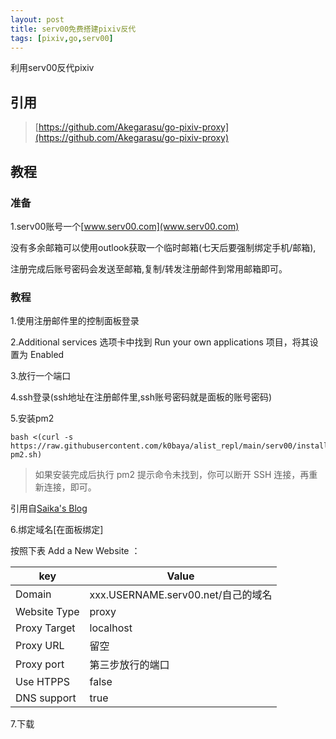 ```yaml
---
layout: post
title: serv00免费搭建pixiv反代
tags: [pixiv,go,serv00]
---
```

利用serv00反代pixiv

## 引用
> [https://github.com/Akegarasu/go-pixiv-proxy](https://github.com/Akegarasu/go-pixiv-proxy)

## 教程

### 准备
1.serv00账号一个[www.serv00.com](www.serv00.com)

没有多余邮箱可以使用outlook获取一个临时邮箱(七天后要强制绑定手机/邮箱),

注册完成后账号密码会发送至邮箱,复制/转发注册邮件到常用邮箱即可。

### 教程
1.使用注册邮件里的控制面板登录

2.Additional services 选项卡中找到 Run your own applications 项目，将其设置为 Enabled

3.放行一个端口

4.ssh登录(ssh地址在注册邮件里,ssh账号密码就是面板的账号密码)

5.安装pm2

```
bash <(curl -s https://raw.githubusercontent.com/k0baya/alist_repl/main/serv00/install-pm2.sh)
```
> 如果安装完成后执行 pm2 提示命令未找到，你可以断开 SSH 连接，再重新连接，即可。

引用自[Saika's Blog](https://blog.rappit.site/2024/01/27/serv00_logs/)

6.绑定域名[在面板绑定]

按照下表 Add a New Website ：

  key   | 	Value  
  ----  | ----  
 Domain  | xxx.USERNAME.serv00.net/自己的域名 
 Website Type  | proxy 
 Proxy Target  | localhost 
 Proxy URL  | 留空 
 Proxy port  | 第三步放行的端口 
 Use HTPPS  | false 
 DNS support  | true 

7.下载


